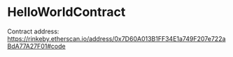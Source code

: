 # HelloWorldContract
Contract address: https://rinkeby.etherscan.io/address/0x7D60A013B1FF34E1a749F207e722aBdA77A27F01#code
